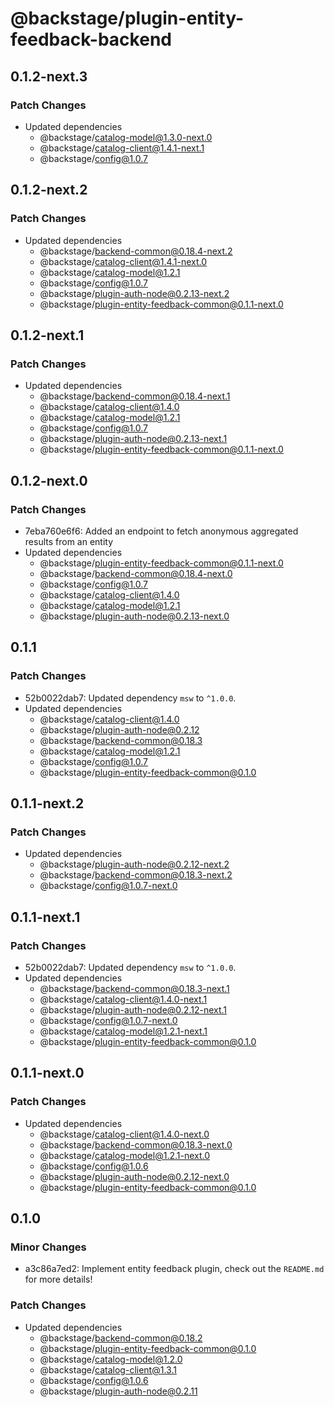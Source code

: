 # @backstage/plugin-entity-feedback-backend

## 0.1.2-next.3

### Patch Changes

- Updated dependencies
  - @backstage/catalog-model@1.3.0-next.0
  - @backstage/catalog-client@1.4.1-next.1
  - @backstage/config@1.0.7

## 0.1.2-next.2

### Patch Changes

- Updated dependencies
  - @backstage/backend-common@0.18.4-next.2
  - @backstage/catalog-client@1.4.1-next.0
  - @backstage/catalog-model@1.2.1
  - @backstage/config@1.0.7
  - @backstage/plugin-auth-node@0.2.13-next.2
  - @backstage/plugin-entity-feedback-common@0.1.1-next.0

## 0.1.2-next.1

### Patch Changes

- Updated dependencies
  - @backstage/backend-common@0.18.4-next.1
  - @backstage/catalog-client@1.4.0
  - @backstage/catalog-model@1.2.1
  - @backstage/config@1.0.7
  - @backstage/plugin-auth-node@0.2.13-next.1
  - @backstage/plugin-entity-feedback-common@0.1.1-next.0

## 0.1.2-next.0

### Patch Changes

- 7eba760e6f6: Added an endpoint to fetch anonymous aggregated results from an entity
- Updated dependencies
  - @backstage/plugin-entity-feedback-common@0.1.1-next.0
  - @backstage/backend-common@0.18.4-next.0
  - @backstage/config@1.0.7
  - @backstage/catalog-client@1.4.0
  - @backstage/catalog-model@1.2.1
  - @backstage/plugin-auth-node@0.2.13-next.0

## 0.1.1

### Patch Changes

- 52b0022dab7: Updated dependency `msw` to `^1.0.0`.
- Updated dependencies
  - @backstage/catalog-client@1.4.0
  - @backstage/plugin-auth-node@0.2.12
  - @backstage/backend-common@0.18.3
  - @backstage/catalog-model@1.2.1
  - @backstage/config@1.0.7
  - @backstage/plugin-entity-feedback-common@0.1.0

## 0.1.1-next.2

### Patch Changes

- Updated dependencies
  - @backstage/plugin-auth-node@0.2.12-next.2
  - @backstage/backend-common@0.18.3-next.2
  - @backstage/config@1.0.7-next.0

## 0.1.1-next.1

### Patch Changes

- 52b0022dab7: Updated dependency `msw` to `^1.0.0`.
- Updated dependencies
  - @backstage/backend-common@0.18.3-next.1
  - @backstage/catalog-client@1.4.0-next.1
  - @backstage/plugin-auth-node@0.2.12-next.1
  - @backstage/config@1.0.7-next.0
  - @backstage/catalog-model@1.2.1-next.1
  - @backstage/plugin-entity-feedback-common@0.1.0

## 0.1.1-next.0

### Patch Changes

- Updated dependencies
  - @backstage/catalog-client@1.4.0-next.0
  - @backstage/backend-common@0.18.3-next.0
  - @backstage/catalog-model@1.2.1-next.0
  - @backstage/config@1.0.6
  - @backstage/plugin-auth-node@0.2.12-next.0
  - @backstage/plugin-entity-feedback-common@0.1.0

## 0.1.0

### Minor Changes

- a3c86a7ed2: Implement entity feedback plugin, check out the `README.md` for more details!

### Patch Changes

- Updated dependencies
  - @backstage/backend-common@0.18.2
  - @backstage/plugin-entity-feedback-common@0.1.0
  - @backstage/catalog-model@1.2.0
  - @backstage/catalog-client@1.3.1
  - @backstage/config@1.0.6
  - @backstage/plugin-auth-node@0.2.11
